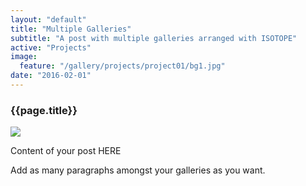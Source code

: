 ```yaml
---
layout: "default"
title: "Multiple Galleries"
subtitle: "A post with multiple galleries arranged with ISOTOPE"
active: "Projects"
image:
  feature: "/gallery/projects/project01/bg1.jpg"
date: "2016-02-01"
---
```

<section>
	<div>
		<h3>{{page.title}}</h3>
    <img src="{{ page.image.feature }}">
    <p>Content of your post HERE </p>
    <p>Add as many paragraphs amongst your galleries as you want.</p>
  </div>
</section>

